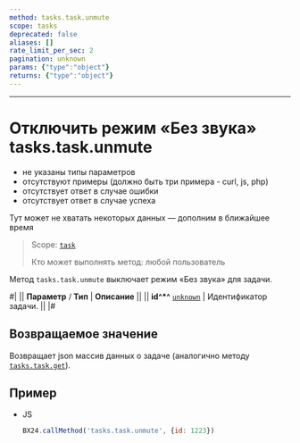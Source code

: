 ```yaml
---
method: tasks.task.unmute
scope: tasks
deprecated: false
aliases: []
rate_limit_per_sec: 2
pagination: unknown
params: {"type":"object"}
returns: {"type":"object"}
---
```



---

# Отключить режим «Без звука» tasks.task.unmute





- не указаны типы параметров
- отсутствуют примеры (должно быть три примера - curl, js, php)
- отсутствует ответ в случае ошибки
- отсутствует ответ в случае успеха
 






Тут может не хватать некоторых данных — дополним в ближайшее время



> Scope: [`task`](../scopes/permissions.md)
>
> Кто может выполнять метод: любой пользователь

Метод `tasks.task.unmute` выключает режим «Без звука» для задачи.

#|
|| **Параметр** / **Тип** | **Описание** ||
|| **id^*^**
[`unknown`](../data-types.md) | Идентификатор задачи. ||
|#



## Возвращаемое значение

Возвращает json массив данных о задаче (аналогично методу [`tasks.task.get`](./tasks-task-get.md)).

## Пример



- JS

    ```js
    BX24.callMethod('tasks.task.unmute', {id: 1223})
    ```




